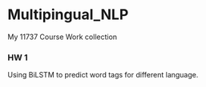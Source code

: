 # Multipingual_NLP
My 11737 Course Work collection

### HW 1 
Using BiLSTM to predict word tags for different language. 
